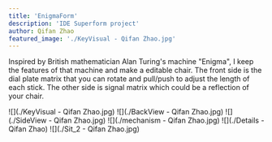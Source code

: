 ```yaml
---
title: 'EnigmaForm'
description: 'IDE Superform project'
author: Qifan Zhao
featured_image: './KeyVisual - Qifan Zhao.jpg'
---
```


Inspired by British mathematician Alan Turing's machine "Enigma", I keep the features of that machine and make a editable chair. The front side is the dial plate matrix that you can rotate and pull/push to adjust the length of each stick. The other side is signal matrix which could be a reflection of your chair.

![](./KeyVisual - Qifan Zhao.jpg)
![](./BackView - Qifan Zhao.jpg)
![](./SideView - Qifan Zhao.jpg)
![](./mechanism - Qifan Zhao.jpg)
![](./Details - Qifan Zhao)
![](./Sit_2 - Qifan Zhao.jpg)
